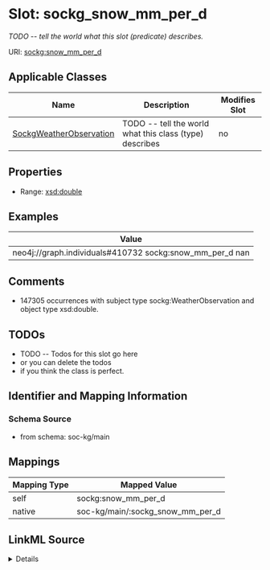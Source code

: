 

# Slot: sockg_snow_mm_per_d


_TODO -- tell the world what this slot (predicate) describes._





URI: [sockg:snow_mm_per_d](http://www.semanticweb.org/sockg/ontologies/2024/0/soil-carbon-ontology/snow_mm_per_d)



<!-- no inheritance hierarchy -->





## Applicable Classes

| Name | Description | Modifies Slot |
| --- | --- | --- |
| [SockgWeatherObservation](../classes/SockgWeatherObservation.md) | TODO -- tell the world what this class (type) describes |  no  |







## Properties

* Range: [xsd:double](http://www.w3.org/2001/XMLSchema#double)






## Examples

| Value |
| --- |
| neo4j://graph.individuals#410732 sockg:snow_mm_per_d nan |

## Comments

* 147305 occurrences with subject type sockg:WeatherObservation and object type xsd:double.

## TODOs

* TODO -- Todos for this slot go here
* or you can delete the todos
* if you think the class is perfect.

## Identifier and Mapping Information







### Schema Source


* from schema: soc-kg/main




## Mappings

| Mapping Type | Mapped Value |
| ---  | ---  |
| self | sockg:snow_mm_per_d |
| native | soc-kg/main/:sockg_snow_mm_per_d |




## LinkML Source

<details>
```yaml
name: sockg_snow_mm_per_d
description: TODO -- tell the world what this slot (predicate) describes.
todos:
- TODO -- Todos for this slot go here
- or you can delete the todos
- if you think the class is perfect.
comments:
- 147305 occurrences with subject type sockg:WeatherObservation and object type xsd:double.
examples:
- value: neo4j://graph.individuals#410732 sockg:snow_mm_per_d nan
from_schema: soc-kg/main
rank: 1000
slot_uri: sockg:snow_mm_per_d
alias: sockg_snow_mm_per_d
domain_of:
- sockg_WeatherObservation
range: double

```
</details>